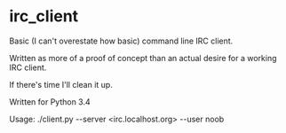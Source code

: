 irc_client
==========

Basic (I can't overestate how basic) command line IRC client.

Written as more of a proof of concept than an actual desire for a working IRC client.

If there's time I'll clean it up.

Written for Python 3.4

Usage: 
./client.py --server <irc.localhost.org> --user noob
